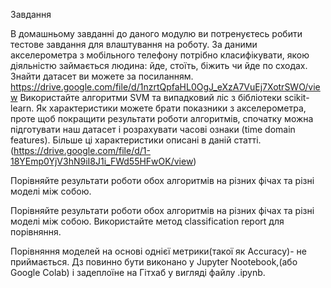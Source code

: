 Завдання

В домашньому завданні до даного модулю ви потренуєтесь робити тестове завдання для влаштування на роботу. За даними акселерометра з мобільного телефону потрібно класифікувати, якою діяльністю займається людина: йде, стоїть, біжить чи йде по сходах. Знайти датасет ви можете за посиланням.
https://drive.google.com/file/d/1nzrtQpfaHL0OgJ_eXzA7VuEj7XotrSWO/view
Використайте алгоритми SVM та випадковий ліс з бібліотеки scikit-learn. Як характеристики можете брати показники з акселерометра, проте щоб покращити результати роботи алгоритмів, спочатку можна підготувати наш датасет і розрахувати часові ознаки (time domain features). Більше ці характеристики описані в даній статті.(https://drive.google.com/file/d/1-18YEmp0YjV3hN9iI8J1i_FWd55HFwOK/view)

Порівняйте результати роботи обох алгоритмів на різних фічах та різні моделі між собою.

Порівняйте результати роботи обох алгоритмів на різних фічах та різні моделі між собою. Використайте метод classification report для порівняння.

Порівняння моделей на основі однієї метрики(такої як Accuracy)- не приймається. Дз повинно бути виконано у Jupyter Nootebook,(або Google Colab) і задеплоїне на Гітхаб у вигляді файлу .ipynb.
